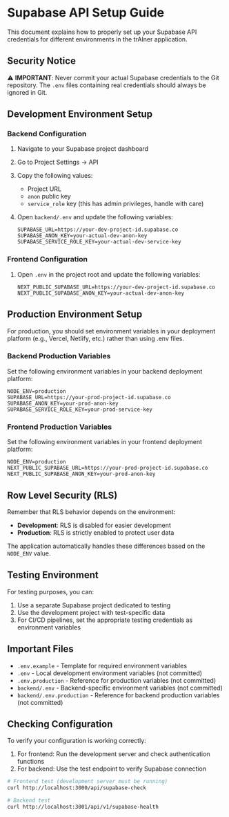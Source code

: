 # Supabase API Setup Guide

This document explains how to properly set up your Supabase API credentials for different environments in the trAIner application.

## Security Notice

⚠️ **IMPORTANT**: Never commit your actual Supabase credentials to the Git repository. The `.env` files containing real credentials should always be ignored in Git.

## Development Environment Setup

### Backend Configuration

1. Navigate to your Supabase project dashboard
2. Go to Project Settings → API
3. Copy the following values:
   - Project URL
   - `anon` public key
   - `service_role` key (this has admin privileges, handle with care)

4. Open `backend/.env` and update the following variables:
   ```
   SUPABASE_URL=https://your-dev-project-id.supabase.co
   SUPABASE_ANON_KEY=your-actual-dev-anon-key
   SUPABASE_SERVICE_ROLE_KEY=your-actual-dev-service-key
   ```

### Frontend Configuration

1. Open `.env` in the project root and update the following variables:
   ```
   NEXT_PUBLIC_SUPABASE_URL=https://your-dev-project-id.supabase.co
   NEXT_PUBLIC_SUPABASE_ANON_KEY=your-actual-dev-anon-key
   ```

## Production Environment Setup

For production, you should set environment variables in your deployment platform (e.g., Vercel, Netlify, etc.) rather than using .env files.

### Backend Production Variables

Set the following environment variables in your backend deployment platform:

```
NODE_ENV=production
SUPABASE_URL=https://your-prod-project-id.supabase.co
SUPABASE_ANON_KEY=your-prod-anon-key
SUPABASE_SERVICE_ROLE_KEY=your-prod-service-key
```

### Frontend Production Variables

Set the following environment variables in your frontend deployment platform:

```
NODE_ENV=production
NEXT_PUBLIC_SUPABASE_URL=https://your-prod-project-id.supabase.co
NEXT_PUBLIC_SUPABASE_ANON_KEY=your-prod-anon-key
```

## Row Level Security (RLS)

Remember that RLS behavior depends on the environment:

- **Development**: RLS is disabled for easier development
- **Production**: RLS is strictly enabled to protect user data

The application automatically handles these differences based on the `NODE_ENV` value.

## Testing Environment

For testing purposes, you can:

1. Use a separate Supabase project dedicated to testing
2. Use the development project with test-specific data
3. For CI/CD pipelines, set the appropriate testing credentials as environment variables

## Important Files

- `.env.example` - Template for required environment variables
- `.env` - Local development environment variables (not committed)
- `.env.production` - Reference for production variables (not committed)
- `backend/.env` - Backend-specific environment variables (not committed)
- `backend/.env.production` - Reference for backend production variables (not committed)

## Checking Configuration

To verify your configuration is working correctly:

1. For frontend: Run the development server and check authentication functions
2. For backend: Use the test endpoint to verify Supabase connection

```bash
# Frontend test (development server must be running)
curl http://localhost:3000/api/supabase-check

# Backend test
curl http://localhost:3001/api/v1/supabase-health
``` 